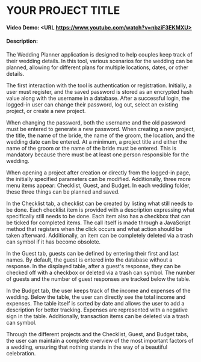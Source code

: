 # YOUR PROJECT TITLE
#### Video Demo:  <URL https://www.youtube.com/watch?v=nbziF3EKMXU>
#### Description:
The Wedding Planner application is designed to help couples keep track of their wedding details. In this tool, various scenarios for the wedding can be planned, allowing for different plans for multiple locations, dates, or other details.

The first interaction with the tool is authentication or registration. Initially, a user must register, and the saved password is stored as an encrypted hash value along with the username in a database. After a successful login, the logged-in user can change their password, log out, select an existing project, or create a new project.

When changing the password, both the username and the old password must be entered to generate a new password. When creating a new project, the title, the name of the bride, the name of the groom, the location, and the wedding date can be entered. At a minimum, a project title and either the name of the groom or the name of the bride must be entered. This is mandatory because there must be at least one person responsible for the wedding.

When opening a project after creation or directly from the logged-in page, the initially specified parameters can be modified. Additionally, three more menu items appear: Checklist, Guest, and Budget. In each wedding folder, these three things can be planned and saved.

In the Checklist tab, a checklist can be created by listing what still needs to be done. Each checklist item is provided with a description expressing what specifically still needs to be done. Each item also has a checkbox that can be ticked for completed items. The call itself is made through a JavaScript method that registers when the click occurs and what action should be taken afterward. Additionally, an item can be completely deleted via a trash can symbol if it has become obsolete.

In the Guest tab, guests can be defined by entering their first and last names. By default, the guest is entered into the database without a response. In the displayed table, after a guest's response, they can be checked off with a checkbox or deleted via a trash can symbol. The number of guests and the number of guest responses are tracked below the table.

In the Budget tab, the user keeps track of the income and expenses of the wedding. Below the table, the user can directly see the total income and expenses. The table itself is sorted by date and allows the user to add a description for better tracking. Expenses are represented with a negative sign in the table. Additionally, transaction items can be deleted via a trash can symbol.

Through the different projects and the Checklist, Guest, and Budget tabs, the user can maintain a complete overview of the most important factors of a wedding, ensuring that nothing stands in the way of a beautiful celebration.